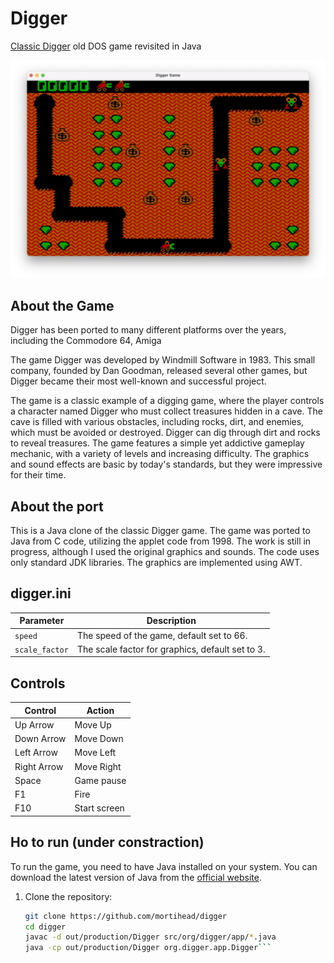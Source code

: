 # Digger
[Classic Digger](https://en.wikipedia.org/wiki/Digger_(video_game)) old DOS game revisited in Java

![Digger Game](digger.png)
## About the Game
Digger has been ported to many different platforms over the years, including the Commodore 64, Amiga

The game Digger was developed by Windmill Software in 1983. This small company, founded by Dan Goodman, released several other games, but Digger became their most well-known and successful project.

The game is a classic example of a digging game, where the player controls a character named Digger who must collect treasures hidden in a cave. The cave is filled with various obstacles, including rocks, dirt, and enemies, which must be avoided or destroyed. Digger can dig through dirt and rocks to reveal treasures.
The game features a simple yet addictive gameplay mechanic, with a variety of levels and increasing difficulty. The graphics and sound effects are basic by today's standards, but they were impressive for their time.

## About the port
This is a Java clone of the classic Digger game. The game was ported to Java from C code, utilizing the applet code from 1998. The work is still in progress, although I used the original graphics and sounds.
The code uses only standard JDK libraries. The graphics are implemented using AWT.

## digger.ini 
| Parameter      | Description                                      |
|----------------|--------------------------------------------------|
| `speed`        | The speed of the game, default set to 66.        |
| `scale_factor` | The scale factor for graphics, default set to 3. |

## Controls
| Control     | Action       |
|-------------|--------------|
| Up Arrow    | Move Up      |
| Down Arrow  | Move Down    |
| Left Arrow  | Move Left    |
| Right Arrow | Move Right   |
| Space       | Game pause   |
| F1          | Fire         |
| F10         | Start screen |

## Ho to run (under constraction)
To run the game, you need to have Java installed on your system. You can download the latest version of Java from the [official website](https://www.oracle.com/java/technologies/javase-jdk11-downloads.html).

1. Clone the repository:
   ```bash
   git clone https://github.com/mortihead/digger
   cd digger
   javac -d out/production/Digger src/org/digger/app/*.java
   java -cp out/production/Digger org.digger.app.Digger```
   